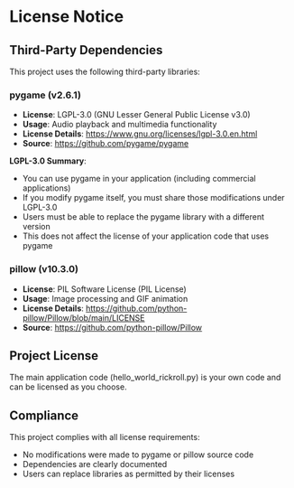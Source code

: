 # License Notice

## Third-Party Dependencies

This project uses the following third-party libraries:

### pygame (v2.6.1)
- **License**: LGPL-3.0 (GNU Lesser General Public License v3.0)
- **Usage**: Audio playback and multimedia functionality
- **License Details**: https://www.gnu.org/licenses/lgpl-3.0.en.html
- **Source**: https://github.com/pygame/pygame

**LGPL-3.0 Summary**: 
- You can use pygame in your application (including commercial applications)
- If you modify pygame itself, you must share those modifications under LGPL-3.0
- Users must be able to replace the pygame library with a different version
- This does not affect the license of your application code that uses pygame

### pillow (v10.3.0)
- **License**: PIL Software License (PIL License)
- **Usage**: Image processing and GIF animation
- **License Details**: https://github.com/python-pillow/Pillow/blob/main/LICENSE
- **Source**: https://github.com/python-pillow/Pillow

## Project License

The main application code (hello_world_rickroll.py) is your own code and can be licensed as you choose.

## Compliance

This project complies with all license requirements:
- No modifications were made to pygame or pillow source code
- Dependencies are clearly documented
- Users can replace libraries as permitted by their licenses
